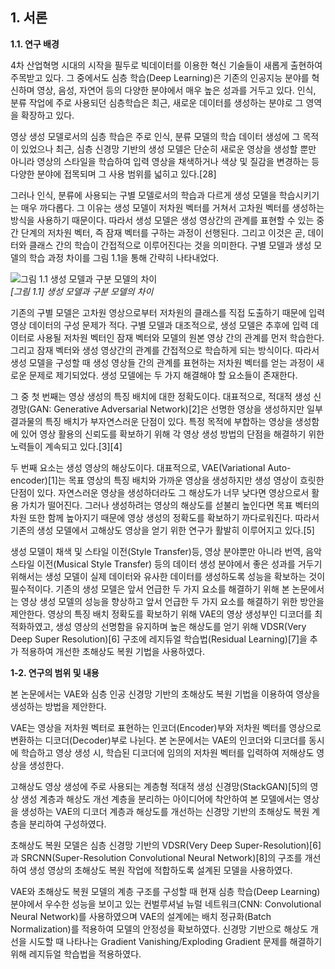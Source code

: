 ## 1. 서론

**1.1. 연구 배경**

4차 산업혁명 시대의 시작을 필두로 빅데이터를 이용한 혁신 기술들이 새롭게 출현하여 주목받고 있다. 그 중에서도 심층 학습(Deep Learning)은 기존의 인공지능 분야를 혁신하며 영상, 음성, 자연어 등의 다양한 분야에서 매우 높은 성과를 거두고 있다. 인식, 분류 작업에 주로 사용되던 심층학습은 최근, 새로운 데이터를 생성하는 분야로 그 영역을 확장하고 있다.

영상 생성 모델로서의 심층 학습은 주로 인식, 분류 모델의 학습 데이터 생성에 그 목적이 있었으나 최근, 심층 신경망 기반의 생성 모델은 단순히 새로운 영상을 생성할 뿐만 아니라 영상의 스타일을 학습하여 입력 영상을 채색하거나 색상 및 질감을 변경하는 등 다양한 분야에 접목되며 그 사용 범위를 넓히고 있다.[28] 

그러나 인식, 분류에 사용되는 구별 모델로서의 학습과 다르게 생성 모델을 학습시키기는 매우 까다롭다. 그 이유는 생성 모델이 저차원 벡터를 거쳐서 고차원 벡터를 생성하는 방식을 사용하기 때문이다. 따라서 생성 모델은 생성 영상간의 관계를 표현할 수 있는 중간 단계의 저차원 벡터, 즉 잠재 벡터를 구하는 과정이 선행된다. 그리고 이것은 곧, 데이터와 클래스 간의 학습이 간접적으로 이루어진다는 것을 의미한다. 구별 모델과 생성 모델의 학습 과정 차이를 그림 1.1을 통해 간략히 나타내었다.
	
![그림 1.1 생성 모델과 구분 모델의 차이](https://user-images.githubusercontent.com/12293076/46859641-44fa7800-ce49-11e8-82fd-7857d7625340.png)<br/>
_[그림 1.1] 생성 모델과 구분 모델의 차이_
	
기존의 구별 모델은 고차원 영상으로부터 저차원의 클래스를 직접 도출하기 때문에 입력 영상 데이터의 구성 문제가 적다. 구별 모델과 대조적으로, 생성 모델은 추후에 입력 데이터로 사용될 저차원 벡터인 잠재 벡터와 모델의 원본 영상 간의 관계를 먼저 학습한다. 그리고 잠재 벡터와 생성 영상간의 관계를 간접적으로 학습하게 되는 방식이다. 따라서 생성 모델을 구성할 때 생성 영상들 간의 관계를 표현하는 저차원 벡터를 얻는 과정이 새로운 문제로 제기되었다. 생성 모델에는 두 가지 해결해야 할 요소들이 존재한다.

그 중 첫 번째는 영상 생성의 특징 배치에 대한 정확도이다. 대표적으로, 적대적 생성 신경망(GAN: Generative Adversarial Network)[2]은 선명한 영상을 생성하지만 일부 결과물의 특징 배치가 부자연스러운 단점이 있다. 특정 목적에 부합하는 영상을 생성함에 있어 영상 활용의 신뢰도를 확보하기 위해 각 영상 생성 방법의 단점을 해결하기 위한 노력들이 계속되고 있다.[3][4]

두 번째 요소는 생성 영상의 해상도이다. 대표적으로, VAE(Variational Auto-encoder)[1]는 목표 영상의 특징 배치와 가까운 영상을 생성하지만 생성 영상이 흐릿한 단점이 있다. 자연스러운 영상을 생성하더라도 그 해상도가 너무 낮다면 영상으로서 활용 가치가 떨어진다. 그러나 생성하려는 영상의 해상도를 섣불리 높인다면 목표 벡터의 차원 또한 함께 높아지기 때문에 영상 생성의 정확도를 확보하기 까다로워진다. 따라서 기존의 생성 모델에서 고해상도 영상을 얻기 위한 연구가 활발히 이루어지고 있다.[5]

생성 모델이 채색 및 스타일 이전(Style Transfer)등, 영상 분야뿐만 아니라 번역, 음악 스타일 이전(Musical Style Transfer) 등의 데이터 생성 분야에서 좋은 성과를 거두기 위해서는 생성 모델이 실제 데이터와 유사한 데이터를 생성하도록 성능을 확보하는 것이 필수적이다. 기존의 생성 모델은 앞서 언급한 두 가지 요소를 해결하기 위해  본 논문에서는 영상 생성 모델의 성능을 향상하고 앞서 언급한 두 가지 요소를 해결하기 위한 방안을 제안한다. 영상의 특징 배치 정확도를 확보하기 위해 VAE의 영상 생성부인 디코더를 최적화하였고, 생성 영상의 선명함을 유지하며 높은 해상도를 얻기 위해 VDSR(Very Deep Super Resolution)[6] 구조에 레지듀얼 학습법(Residual Learning)[7]을 추가 적용하여 개선한 초해상도 복원 기법을 사용하였다.

**1-2.  연구의 범위 및 내용**

본 논문에서는 VAE와 심층 인공 신경망 기반의 초해상도 복원 기법을 이용하여 영상을 생성하는 방법을 제안한다.

VAE는 영상을 저차원 벡터로 표현하는 인코더(Encoder)부와 저차원 벡터를 영상으로 변환하는 디코더(Decoder)부로 나뉜다. 본 논문에서는 VAE의 인코더와 디코더를 동시에 학습하고 영상 생성 시, 학습된 디코더에 임의의 저차원 벡터를 입력하여 저해상도 영상을 생성한다. 

고해상도 영상 생성에 주로 사용되는 계층형 적대적 생성 신경망(StackGAN)[5]의 영상 생성 계층과 해상도 개선 계층을 분리하는 아이디어에 착안하여 본 모델에서는 영상을 생성하는 VAE의 디코더 계층과 해상도를 개선하는 신경망 기반의 초해상도 복원 계층을 분리하여 구성하였다.

초해상도 복원 모델은 심층 신경망 기반의 VDSR(Very Deep Super-Resolution)[6]과 SRCNN(Super-Resolution Convolutional Neural Network)[8]의 구조를 개선하여 생성 영상의 초해상도 복원 작업에 적합하도록 설계된 모델을 사용하였다.

VAE와 초해상도 복원 모델의 계층 구조를 구성할 때 현재 심층 학습(Deep Learning)분야에서 우수한 성능을 보이고 있는 컨벌루셔널 뉴럴 네트워크(CNN: Convolutional Neural Network)를 사용하였으며 VAE의 설계에는 배치 정규화(Batch Normalization)를 적용하여 모델의 안정성을 확보하였다. 신경망 기반으로 해상도 개선을 시도할 때 나타나는 Gradient Vanishing/Exploding Gradient 문제를 해결하기 위해 레지듀얼 학습법을 적용하였다. 
